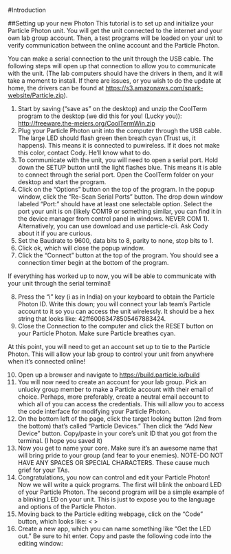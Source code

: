 #Introduction

##Setting up your new Photon
This tutorial is to set up and initialize your Particle Photon unit. You will get the unit connected to the internet and your own lab group account. Then, a test programs will be loaded on your unit to verify communication between the online account and the Particle Photon.

You can make a serial connection to the unit through the USB cable. The following steps will open up that connection to allow you to communicate with the unit. (The lab computers should have the drivers in them, and it will take a moment to install.  If there are issues, or you wish to do the update at home, the drivers can be found at https://s3.amazonaws.com/spark-website/Particle.zip).

1.	Start by saving (“save as” on the desktop) and unzip the CoolTerm program to the desktop (we did this for you! (Lucky you)): http://freeware.the-meiers.org/CoolTermWin.zip
2.	Plug your Particle Photon unit into the computer through the USB cable.  The large LED should flash green then breath cyan (Trust us, it happens).  This means it is connected to puwireless. If it does not make this color, contact Cody. He’ll know what to do.
3.	To communicate with the unit, you will need to open a serial port. Hold down the SETUP button until the light flashes blue. This means it is able to connect through the serial port. Open the CoolTerm folder on your desktop and start the program.
4.	Click on the “Options” button on the top of the program. In the popup window, click the “Re-Scan Serial Ports” button. The drop down window labeled “Port:” should have at least one selectable option. Select the port your unit is on (likely COM19 or something similar, you can find it in the device manager from control panel in windows. NEVER COM 1). Alternatively, you can use download and use particle-cli. Ask Cody about it if you are curious.
5.	Set the Baudrate to 9600, data bits to 8, parity to none, stop bits to 1. 
6.	Click ok, which will close the popup window.
7.	Click the “Connect” button at the top of the program.  You should see a connection timer begin at the bottom of the program.

If everything has worked up to now, you will be able to communicate with your unit through the serial terminal!

8.	Press the “i” key (i as in India) on your keyboard to obtain the Particle Photon ID. Write this down; you will connect your lab team’s Particle account to it so you can access the unit wirelessly. It should be a hex string that looks like: 42ff60063478505467883424. 
9.	Close the Connection to the computer and click the RESET button on your Particle Photon. Make sure Particle breathes cyan.

At this point, you will need to get an account set up to tie to the Particle Photon. This will allow your lab group to control your unit from anywhere when it’s connected online!

10.	Open up a browser and navigate to https://build.particle.io/build
11.	You will now need to create an account for your lab group.  Pick an unlucky group member to make a Particle account with their email of choice. Perhaps, more preferably, create a neutral email account to which all of you can access the credentials. This will allow you to access the code interface for modifying your Particle Photon.
12.	On the bottom left of the page, click the target looking button (2nd from the bottom) that’s called “Particle Devices.” Then click the “Add New Device” button. Copy/paste in your core’s unit ID that you got from the terminal. (I hope you saved it)
13.	Now you get to name your core. Make sure it’s an awesome name that will bring pride to your group (and fear to your enemies). NOTE-DO NOT HAVE ANY SPACES OR SPECIAL CHARACTERS. These cause much grief for your TAs.
14.	Congratulations, you now can control and edit your Particle Photon!
Now we will write a quick programs. The first will blink the onboard LED of your Particle Photon. The second program will be a simple example of a blinking LED on your unit. This is just to expose you to the language and options of the Particle Photon.
15.	Moving back to the Particle editing webpage, click on the “Code” button, which looks like: < >
16.	Create a new app, which you can name something like “Get the LED out.” Be sure to hit enter. Copy and paste the following code into the editing window:
